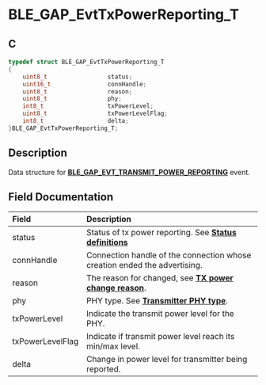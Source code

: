 # BLE_GAP_EvtTxPowerReporting_T

## C

```c
typedef struct BLE_GAP_EvtTxPowerReporting_T
{
    uint8_t                 status;
    uint16_t                connHandle;
    uint8_t                 reason;
    uint8_t                 phy;
    int8_t                  txPowerLevel;
    uint8_t                 txPowerLevelFlag;
    int8_t                  delta;
}BLE_GAP_EvtTxPowerReporting_T;
```

## Description

Data structure for **[BLE_GAP_EVT_TRANSMIT_POWER_REPORTING](GUID-ADCFB5AA-F06E-4ED9-9227-592A5CE40F39.md)** event.


## Field Documentation

|Field|Description|
|:---|:---|
|status|Status of tx power reporting. See **[Status definitions](GUID-2134D6D9-9339-488A-9386-3D130CCB7074.md)**|
|connHandle|Connection handle of the connection whose creation ended the advertising.|
|reason|The reason for changed, see **[TX power change reason](GUID-706A21B2-17BC-4468-839C-04C97427E23A.md)**.|
|phy|PHY type. See **[Transmitter PHY type](GUID-33BBFEC3-6B4E-49C3-AD67-7C3036AA5D33.md)**.|
|txPowerLevel|Indicate the transmit power level for the PHY.|
|txPowerLevelFlag|Indicate if transmit power level reach its min/max level.|
|delta|Change in power level for transmitter being reported.|
